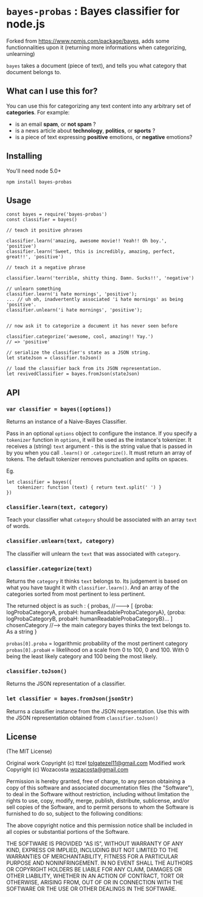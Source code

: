 # `bayes-probas` : Bayes classifier for node.js

Forked from https://www.npmjs.com/package/bayes, adds some functionnalities upon it (returning more informations when categorizing, unlearning)

`bayes` takes a document (piece of text), and tells you what category that document belongs to.

## What can I use this for?

You can use this for categorizing any text content into any arbitrary set of **categories**. For example:

- is an email **spam**, or **not spam** ?
- is a news article about **technology**, **politics**, or **sports** ?
- is a piece of text expressing **positive** emotions, or **negative** emotions?

## Installing

You'll need node 5.0+

```
npm install bayes-probas
```

## Usage

```
const bayes = require('bayes-probas')
const classifier = bayes()

// teach it positive phrases

classifier.learn('amazing, awesome movie!! Yeah!! Oh boy.', 'positive')
classifier.learn('Sweet, this is incredibly, amazing, perfect, great!!', 'positive')

// teach it a negative phrase

classifier.learn('terrible, shitty thing. Damn. Sucks!!', 'negative')

// unlearn something
classifier.learn('i hate mornings', 'positive');
... // uh oh, inadvertently associated 'i hate mornings' as being 'positive'.
classifier.unlearn('i hate mornings', 'positive');


// now ask it to categorize a document it has never seen before

classifier.categorize('awesome, cool, amazing!! Yay.')
// => 'positive'

// serialize the classifier's state as a JSON string.
let stateJson = classifier.toJson()

// load the classifier back from its JSON representation.
let revivedClassifier = bayes.fromJson(stateJson)
```

## API

### `var classifier = bayes([options])`

Returns an instance of a Naive-Bayes Classifier.

Pass in an optional `options` object to configure the instance. If you specify a `tokenizer` function in `options`, it will be used as the instance's tokenizer. It receives a (string) `text` argument - this is the string value that is passed in by you when you call `.learn()` or `.categorize()`. It must return an array of tokens. The default tokenizer removes punctuation and splits on spaces.

Eg.

```
let classifier = bayes({
    tokenizer: function (text) { return text.split(' ') }
})
```

### `classifier.learn(text, category)`

Teach your classifier what `category` should be associated with an array `text` of words.

### `classifier.unlearn(text, category)`

The classifier will unlearn the `text` that was associated with `category`.

### `classifier.categorize(text)`

Returns the `category` it thinks `text` belongs to. Its judgement is based on what you have taught it with `classifier.learn()`.
And an array of the categories sorted from most pertinent to less pertinent.

The returned object is as such :
{
    probas,    //--->     [
                              {proba: logProbaCategoryA, probaH: humanReadableProbaCategoryA},
                              {proba: logProbaCategoryB, probaH: humanReadableProbaCategoryB}...
                          ]
    chosenCategory  //--> the main category bayes thinks the text belongs to. As a string
}

`probas[0].proba` = logarithmic probability of the most pertinent category
`probas[0].probaH` = likelihood on a scale from 0 to 100, 0 and 100. With 0 being the least likely category and 100 being the most likely.

### `classifier.toJson()`

Returns the JSON representation of a classifier.

### `let classifier = bayes.fromJson(jsonStr)`

Returns a classifier instance from the JSON representation. Use this with the JSON representation obtained from `classifier.toJson()`


## License

(The MIT License)

Original work Copyright (c) ttzel <tolgatezel11@gmail.com>
Modified work Copyright (c) Wozacosta  <wozacosta@gmail.com>

Permission is hereby granted, free of charge, to any person obtaining a copy
of this software and associated documentation files (the "Software"), to deal
in the Software without restriction, including without limitation the rights
to use, copy, modify, merge, publish, distribute, sublicense, and/or sell
copies of the Software, and to permit persons to whom the Software is
furnished to do so, subject to the following conditions:

The above copyright notice and this permission notice shall be included in
all copies or substantial portions of the Software.

THE SOFTWARE IS PROVIDED "AS IS", WITHOUT WARRANTY OF ANY KIND, EXPRESS OR
IMPLIED, INCLUDING BUT NOT LIMITED TO THE WARRANTIES OF MERCHANTABILITY,
FITNESS FOR A PARTICULAR PURPOSE AND NONINFRINGEMENT. IN NO EVENT SHALL THE
AUTHORS OR COPYRIGHT HOLDERS BE LIABLE FOR ANY CLAIM, DAMAGES OR OTHER
LIABILITY, WHETHER IN AN ACTION OF CONTRACT, TORT OR OTHERWISE, ARISING FROM,
OUT OF OR IN CONNECTION WITH THE SOFTWARE OR THE USE OR OTHER DEALINGS IN
THE SOFTWARE.
